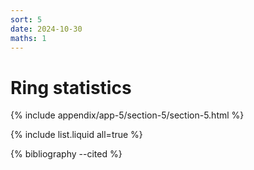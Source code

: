 ```yaml
---
sort: 5
date: 2024-10-30
maths: 1
---
```


# Ring statistics


{% include appendix/app-5/section-5/section-5.html %}

{% include list.liquid all=true %}

{% bibliography --cited %}

